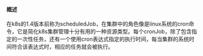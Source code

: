 #### 概述
在k8s的1.4版本前称为scheduledJob，在集群中的角色像是linux系统的cron命令，它是简化k8s集群管理十分有用的一种资源类型。每个cronJob，除了包含指定的一次性任务，还有一个使用cron表达式指定的执行时间，每当集群的系统时间符合该表达式时，相应的任务就会被执行。
